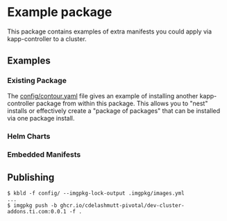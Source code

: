 # Example package
This package contains examples of extra manifests you could apply via kapp-controller to a cluster.

## Examples
### Existing Package
The [config/contour.yaml](config/contour.yaml) file gives an example of installing another kapp-controller package from within this package.  This allows you to "nest" installs or effectively create a "package of packages" that can be installed via one package install.

### Helm Charts

### Embedded Manifests

## Publishing
```
$ kbld -f config/ --imgpkg-lock-output .imgpkg/images.yml
...
$ imgpkg push -b ghcr.io/cdelashmutt-pivotal/dev-cluster-addons.ti.com:0.0.1 -f .
```